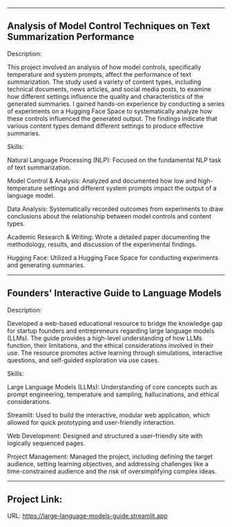 -----------------------------------------------------------------------------
Analysis of Model Control Techniques on Text Summarization Performance
-----------------------------------------------------------------------------
Description:

This project involved an analysis of how model controls, specifically temperature and system prompts, affect the performance of text summarization. The study used a variety of content types, including technical documents, news articles, and social media posts, to examine how different settings influence the quality and characteristics of the generated summaries. I gained hands-on experience by conducting a series of experiments on a Hugging Face Space to systematically analyze how these controls influenced the generated output. The findings indicate that various content types demand different settings to produce effective summaries.

Skills:

Natural Language Processing (NLP): Focused on the fundamental NLP task of text summarization.

Model Control & Analysis: Analyzed and documented how low and high-temperature settings and different system prompts impact the output of a language model.

Data Analysis: Systematically recorded outcomes from experiments to draw conclusions about the relationship between model controls and content types.

Academic Research & Writing: Wrote a detailed paper documenting the methodology, results, and discussion of the experimental findings.

Hugging Face: Utilized a Hugging Face Space for conducting experiments and generating summaries.

-----------------------------------------------------------------------------
Founders' Interactive Guide to Language Models
-----------------------------------------------------------------------------

Description:

Developed a web-based educational resource to bridge the knowledge gap for startup founders and entrepreneurs regarding large language models (LLMs). The guide provides a high-level understanding of how LLMs function, their limitations, and the ethical considerations involved in their use. The resource promotes active learning through simulations, interactive questions, and self-guided exploration via use cases.

Skills:

Large Language Models (LLMs): Understanding of core concepts such as prompt engineering, temperature and sampling, hallucinations, and ethical considerations.

Streamlit: Used to build the interactive, modular web application, which allowed for quick prototyping and user-friendly interaction.

Web Development: Designed and structured a user-friendly site with logically sequenced pages.

Project Management: Managed the project, including defining the target audience, setting learning objectives, and addressing challenges like a time-constrained audience and the risk of oversimplifying complex ideas.

-----------------------------------------------------------------------------
Project Link:
-----------------------------------------------------------------------------
URL: https://large-language-models-guide.streamlit.app
